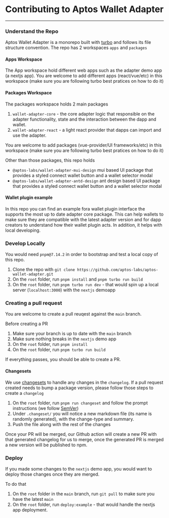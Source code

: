 # Contributing to Aptos Wallet Adapter

---

### Understand the Repo

Aptos Wallet Adapter is a monorepo built with [turbo](https://turbo.build/repo/docs) and follows its file structure convention. The repo has 2 workspaces `apps` and `packages`

#### Apps Workspace

The App workspace hold different web apps such as the adapter demo app (a nextjs app).
You are welcome to add different apps (react/vue/etc) in this workspace (make sure you are following turbo best pratices on how to do it)

#### Packages Workspace

The packages workspace holds 2 main packages

1. `wallet-adapter-core` - the core adapter logic that responsible on the adapter functionality, state and the interaction between the dapp and wallet.
2. `wallet-adapter-react` - a light react provider that dapps can import and use the adapter.

You are welcome to add packages (vue-provider/UI frameworks/etc) in this workspace (make sure you are following turbo best pratices on how to do it)

Other than those packages, this repo holds

- `@aptos-labs/wallet-adapter-mui-design` mui based UI package that provides a styled connect wallet button and a wallet selector modal
- `@aptos-labs/wallet-adapter-antd-design` ant design based UI package that provides a styled connect wallet button and a wallet selector modal

#### Wallet plugin example

In this repo you can find an example fora wallet plugin interface the supports the most up to date adapter core package. This can help wallets
to make sure they are compatible with the latest adapter version and for dapp creators to understand how their wallet plugin acts.
In addition, it helps with local developing.

### Develop Locally

You would need `pnpm@7.14.2` in order to bootstrap and test a local copy of this repo.

1. Clone the repo with `git clone https://github.com/aptos-labs/aptos-wallet-adapter.git`
2. On the `root` folder, run `pnpm install` and `pnpm turbo run build`
3. On the `root` folder, run `pnpm turbo run dev` - that would spin up a local server (`localhost:3000`) with the `nextjs` demoapp

### Creating a pull request

You are welcome to create a pull reuqest against the `main` branch.

Before creating a PR

1. Make sure your branch is up to date with the `main` branch
2. Make sure nothing breaks in the `nextjs` demo app
3. On the `root` folder, run `pnpm install`
4. On the `root` folder, run `pnpm turbo run build`

If everything passes, you should be able to create a PR.

#### Changesets

We use [changesets](https://github.com/changesets/changesets) to handle any changes in the `changelog`.
If a pull request created needs to bump a package version, please follow those steps to create a `changelog`

1. On the `root` folder, run `pnpm run changeset` and follow the prompt instructions (we follow [SemVer](https://semver.org/))
2. Under `.changeset/` you will notice a new markdown file (its name is randomly generated), with the change-type and summary.
3. Push the file along with the rest of the changes

Once your PR will be merged, our Github action will create a new PR with that generated changelog for us to merge, once the generated PR is merged a new version will be published to npm.

### Deploy

If you made some changes to the `nextjs` demo app, you would want to deploy those changes once they are merged.

To do that

1. On the `root` folder in the `main` branch, run `git pull` to make sure you have the latest `main`
2. On the `root` folder, run `deploy:example` - that would handle the nextjs app deployment.
